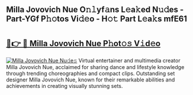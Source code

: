## Milla Jovovich Nue O𝚗𝚕yf𝚊ns L𝚎a𝚔ed N𝚞𝚍es - Part-YGf P𝚑𝚘tos Vi𝚍𝚎o - H𝚘𝚝 Part L𝚎a𝚔s mfE61

# <h2><a href="http://kfcrwq4.oniu.top/?m=Milla+Jovovich+Nue">🔗👉 🔴 Milla Jovovich Nue P𝚑ot𝚘𝚜 V𝚒d𝚎o</a></h2>

[![Milla Jovovich Nue Nu𝚍e𝚜](https://i.imgur.com/0qMVB7G.gif)](http://kfcrwq4.oniu.top/?m=Milla+Jovovich+Nue)
Virtual entertainer and multimedia creator Milla Jovovich Nue, acclaimed for sharing dance and lifestyle knowledge through trending choreographies and compact clips. Outstanding set designer Milla Jovovich Nue, known for their remarkable abilities and achievements in creating visually stunning sets.  

